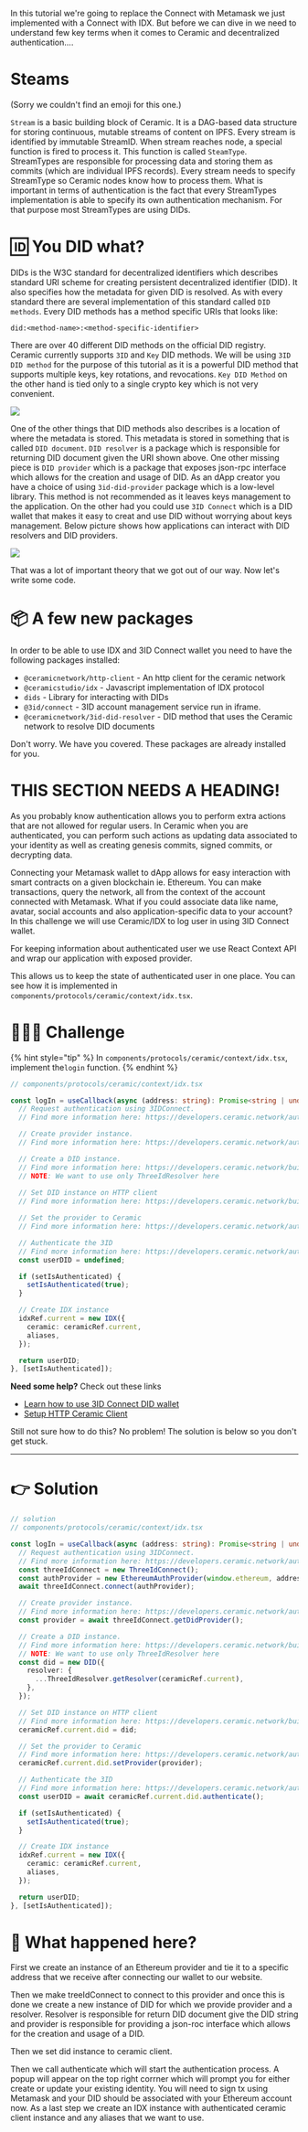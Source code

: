 In this tutorial we're going to replace the Connect with Metamask we just implemented with a Connect with IDX. But before we can dive in we need to understand few key terms when it comes to Ceramic and decentralized authentication....

# Steams 

(Sorry we couldn't find an emoji for this one.)

`Stream` is a basic building block of Ceramic. It is a DAG-based data structure for storing continuous, mutable streams of content on IPFS. 
Every stream is identified by immutable StreamID. When stream reaches node, a special function is fired to process it.
This function is called `SteamType`. StreamTypes are responsible for processing data and storing them as commits (which are individual IPFS records).
Every stream needs to specify StreamType so Ceramic nodes know how to process them. What is important in terms of authentication is the fact that every StreamTypes implementation is able to specify its own authentication mechanism.
For that purpose most StreamTypes are using DIDs.

# 🆔 You DID what?

DIDs is the W3C standard for decentralized identifiers which describes standard URI scheme for creating persistent decentralized identifier (DID). It also specifies how the metadata for given DID is resolved.
As with every standard there are several implementation of this standard called `DID methods`. 
Every DID methods has a method specific URIs that looks like:

```
did:<method-name>:<method-specific-identifier>
```

There are over 40 different DID methods on the official DID registry. 
Ceramic currently supports `3ID` and `Key` DID methods.
We will be using `3ID DID method` for the purpose of this tutorial as it is a powerful DID method that supports multiple keys, key rotations, and revocations.
`Key DID Method` on the other hand is tied only to a single crypto key which is not very convenient.

![](../../../.gitbook/assets/pathways/ceramic/DID_standarad.png)

One of the other things that DID methods also describes is a location of where the metadata is stored. This metadata is stored in something that is called `DID document`.
`DID resolver` is a package which is responsible for returning DID document given the URI shown above.
One other missing piece is `DID provider` which is a package that exposes json-rpc interface which allows for the creation and usage of DID. 
As an dApp creator you have a choice of using `3id-did-provider` package which is a low-level library. This method is not recommended as it leaves keys management to the application.
On the other had you could use `3ID Connect` which is a DID wallet that makes it easy to creat and use DID without worrying about keys management.
Below picture shows how applications can interact with DID resolvers and DID providers.

![](../../../.gitbook/assets/pathways/ceramic/DID_usage.png)

That was a lot of important theory that we got out of our way. Now let's write some code.

# 📦 A few new packages

In order to be able to use IDX and 3ID Connect wallet you need to have the following packages installed:

* `@ceramicnetwork/http-client` - An http client for the ceramic network
* `@ceramicstudio/idx` - Javascript implementation of IDX protocol
* `dids` - Library for interacting with DIDs
* `@3id/connect` - 3ID account management service run in iframe.
* `@ceramicnetwork/3id-did-resolver` - DID method that uses the Ceramic network to resolve DID documents 

Don't worry. We have you covered. These packages are already installed for you.

# THIS SECTION NEEDS A HEADING!

As you probably know authentication allows you to perform extra actions that are not allowed for regular users. In Ceramic when you are authenticated, you can perform such actions as updating data associated to your identity as well as creating genesis commits, signed commits, or decrypting data.

Connecting your Metamask wallet to dApp allows for easy interaction with smart contracts on a given blockchain ie. Ethereum. You can make transactions, query the network, all from the context of the account connected with Metamask.  What if you could associate data like name, avatar, social accounts and also application-specific data to your account? In this challenge we will use Ceramic/IDX to log user in using 3ID Connect wallet.

For keeping information about authenticated user we use React Context API and wrap our application with exposed provider.

This allows us to keep the state of authenticated user in one place. You can see how it is implemented in `components/protocols/ceramic/context/idx.tsx`.

# 🧑🏼‍💻 Challenge

{% hint style="tip" %}
In `components/protocols/ceramic/context/idx.tsx`, implement the`login` function.
{% endhint %}

```typescript
// components/protocols/ceramic/context/idx.tsx

const logIn = useCallback(async (address: string): Promise<string | undefined> => {
  // Request authentication using 3IDConnect. 
  // Find more information here: https://developers.ceramic.network/authentication/3id-did/3id-connect/#4-request-authentication

  // Create provider instance.
  // Find more information here: https://developers.ceramic.network/authentication/3id-did/3id-connect/#5-create-provider-instance

  // Create a DID instance. 
  // Find more information here: https://developers.ceramic.network/build/javascript/http/
  // NOTE: We want to use only ThreeIdResolver here
  
  // Set DID instance on HTTP client
  // Find more information here: https://developers.ceramic.network/build/javascript/http/#7-set-did-instance-on-http-client

  // Set the provider to Ceramic
  // Find more information here: https://developers.ceramic.network/authentication/3id-did/3id-connect/#6-set-the-provider-to-ceramic

  // Authenticate the 3ID
  // Find more information here: https://developers.ceramic.network/authentication/3id-did/3id-connect/#7-authenticate-the-3id
  const userDID = undefined;

  if (setIsAuthenticated) {
    setIsAuthenticated(true);
  }

  // Create IDX instance
  idxRef.current = new IDX({
    ceramic: ceramicRef.current,
    aliases,
  });

  return userDID;
}, [setIsAuthenticated]);
```

**Need some help?** Check out these links

- [Learn how to use 3ID Connect DID wallet](https://developers.ceramic.network/authentication/3id-did/3id-connect/)
- [Setup HTTP Ceramic Client](https://developers.ceramic.network/build/javascript/http/)

Still not sure how to do this? No problem! The solution is below so you don't get stuck.

----------------------------------

# 👉 Solution

```typescript
// solution
// components/protocols/ceramic/context/idx.tsx

const logIn = useCallback(async (address: string): Promise<string | undefined> => {
  // Request authentication using 3IDConnect. 
  // Find more information here: https://developers.ceramic.network/authentication/3id-did/3id-connect/#4-request-authentication
  const threeIdConnect = new ThreeIdConnect();
  const authProvider = new EthereumAuthProvider(window.ethereum, address);
  await threeIdConnect.connect(authProvider);

  // Create provider instance.
  // Find more information here: https://developers.ceramic.network/authentication/3id-did/3id-connect/#5-create-provider-instance
  const provider = await threeIdConnect.getDidProvider();

  // Create a DID instance. 
  // Find more information here: https://developers.ceramic.network/build/javascript/http/
  // NOTE: We want to use only ThreeIdResolver here
  const did = new DID({
    resolver: {
      ...ThreeIdResolver.getResolver(ceramicRef.current),
    },
  });

  // Set DID instance on HTTP client
  // Find more information here: https://developers.ceramic.network/build/javascript/http/#7-set-did-instance-on-http-client
  ceramicRef.current.did = did;

  // Set the provider to Ceramic
  // Find more information here: https://developers.ceramic.network/authentication/3id-did/3id-connect/#6-set-the-provider-to-ceramic
  ceramicRef.current.did.setProvider(provider);

  // Authenticate the 3ID
  // Find more information here: https://developers.ceramic.network/authentication/3id-did/3id-connect/#7-authenticate-the-3id
  const userDID = await ceramicRef.current.did.authenticate();

  if (setIsAuthenticated) {
    setIsAuthenticated(true);
  }

  // Create IDX instance
  idxRef.current = new IDX({
    ceramic: ceramicRef.current,
    aliases,
  });

  return userDID;
}, [setIsAuthenticated]);
```

# 🤔 What happened here?
First we create an instance of an Ethereum provider  and tie it to a specific address that we receive after connecting our wallet to our website.

Then we make treeIdConnect to connect to this provider and once this is done we create a new instance of DID for which we provide provider and a resolver. Resolver is responsible for return DID document give the DID string and provider is responsible for providing a json-roc interface which allows for the creation and usage of a DID.

Then we set did instance to ceramic client.

Then we call authenticate which will start the authentication process. A popup will appear on the top right corrner which will prompt you for either create or update your existing identity. You will need to sign tx using Metamask and your DID should be associated with your Ethereum account now.
As a last step we create an IDX instance with authenticated ceramic client instance and any aliases that we want to use.
